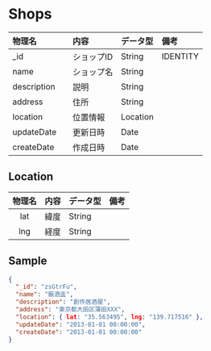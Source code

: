 # Shops
| 物理名      | 内容        |  データ型    | 備考         |
|:------------|:------------|:-------------|:-------------|
| _id         | ショップID  | String       |IDENTITY      |
| name        | ショップ名  | String       |              |
| description | 説明        | String       |              |
| address     | 住所        | String       |              |
| location    | 位置情報    | Location     |              |
| updateDate　| 更新日時    | Date         |              |
| createDate  | 作成日時    | Date         |              |

## Location
| 物理名      | 内容        | データ型     | 備考         |
|:-----------:|:------------|:-------------|:-------------|
| lat         | 緯度        | String       |              |
| lng         | 経度        | String       |              |


## Sample
```json
{
  "_id": "zsGtrFu",
  "name": "飯酒盃",
  "description": "創作居酒屋",
  "address": "東京都大田区蒲田XXX",
  "location": { lat: "35.563495", lng: "139.717516" },
  "updateDate": "2013-01-01 00:00:00",
  "createDate": "2013-01-01 00:00:00"
}
```
